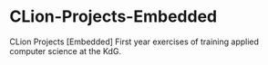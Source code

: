 # CLion-Projects-Embedded
CLion Projects [Embedded] First year exercises of training applied computer science at the KdG.
